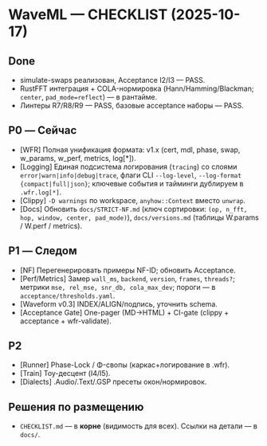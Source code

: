 # WaveML — CHECKLIST (2025-10-17)

## Done
- simulate-swaps реализован, Acceptance I2/I3 — PASS.
- RustFFT интеграция + COLA-нормировка (Hann/Hamming/Blackman; `center`, `pad_mode=reflect`) — в рантайме.
- Линтеры R7/R8/R9 — PASS, базовые acceptance наборы — PASS.

## P0 — Сейчас
- [WFR] Полная унификация формата: v1.x (cert, mdl, phase, swap, w_params, w_perf, metrics, log[*]).
- [Logging] Единая подсистема логирования (`tracing`) со слоями `error|warn|info|debug|trace`,
  флаги CLI `--log-level`, `--log-format {compact|full|json}`; ключевые события и тайминги дублируем в `.wfr.log[*]`.
- [Clippy] `-D warnings` по workspace, `anyhow::Context` вместо `unwrap`.
- [Docs] Обновить `docs/STRICT-NF.md` (ключ сортировки: `(op, n_fft, hop, window, center, pad_mode)`),
  `docs/versions.md` (таблицы W.params / W.perf / metrics).

## P1 — Следом
- [NF] Перегенерировать примеры NF-ID; обновить Acceptance.
- [Perf/Metrics] Замер `wall_ms`, `backend`, `version`, `frames`, `threads?`; метрики `mse, rel_mse, snr_db, cola_max_dev`;
  пороги — в `acceptance/thresholds.yaml`.
- [Waveform v0.3] INDEX/ALIGN/подпись, уточнить schema.
- [Acceptance Gate] One-pager (MD→HTML) + CI-gate (clippy + acceptance + wfr-validate).

## P2
- [Runner] Phase-Lock / Φ-свопы (каркас+логирование в .wfr).
- [Train] Toy-десцент (I4/I5).
- [Dialects] .Audio/.Text/.GSP пресеты окон/нормировок.

## Решения по размещению
- `CHECKLIST.md` — в **корне** (видимость для всех). Ссылки на детали — в `docs/`.
